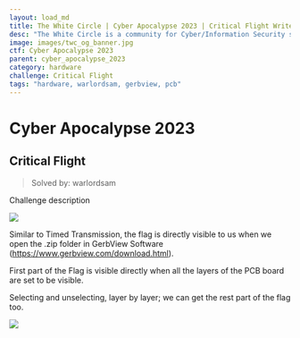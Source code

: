 ```yaml
---
layout: load_md
title: The White Circle | Cyber Apocalypse 2023 | Critical Flight Writeup
desc: "The White Circle is a community for Cyber/Information Security students, enthusiasts and professionals. You can discuss anything related to Security, share your knowledge with others, get help when you need it and proceed further in your journey with amazing people from all over the world."
image: images/twc_og_banner.jpg
ctf: Cyber Apocalypse 2023
parent: cyber_apocalypse_2023
category: hardware
challenge: Critical Flight
tags: "hardware, warlordsam, gerbview, pcb"
---
```


<h1 class="heading card-title white-text">Cyber Apocalypse 2023</h1>

## Critical Flight
> Solved by: warlordsam

Challenge description

![](https://i.imgur.com/9WJANW7.png)


Similar to Timed Transmission, the flag is directly visible to us when we open the .zip folder in GerbView Software (https://www.gerbview.com/download.html). 

First part of the Flag is visible directly when all the layers of the PCB board are set to be visible.

Selecting and unselecting, layer by layer; we can get the rest part of the flag too.

![](https://i.imgur.com/cf6UvA6.png)


